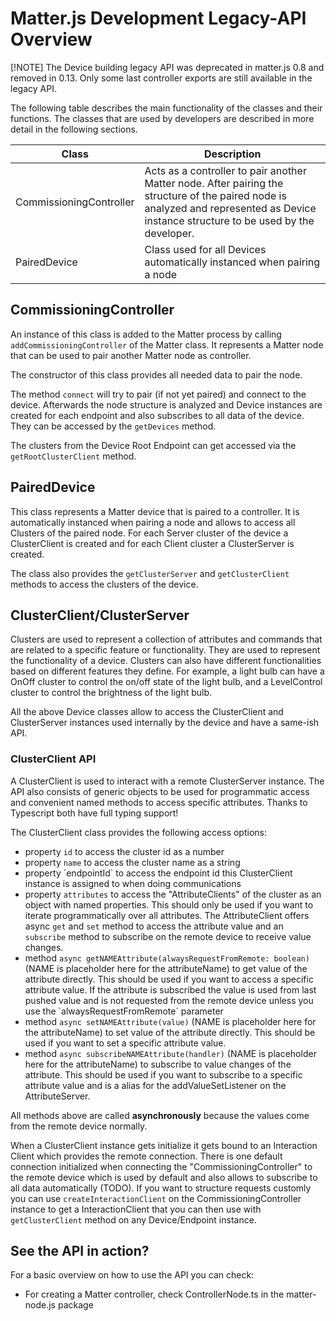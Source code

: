 # Matter.js Development Legacy-API Overview

[!NOTE]
The Device building legacy API was deprecated in matter.js 0.8 and removed in 0.13. Only some last controller exports are 
 still available in the legacy API. 

The following table describes the main functionality of the classes and their functions. The classes that are used by developers are described in more detail in the following sections.

| Class                   | Description                                                                                                                                                                            |
|-------------------------|----------------------------------------------------------------------------------------------------------------------------------------------------------------------------------------|
| CommissioningController | Acts as a controller to pair another Matter node. After pairing the structure of the paired node is analyzed and represented as Device instance structure to be used by the developer. |
| PairedDevice            | Class used for all Devices automatically instanced when pairing a node                                                                                                                 |

## CommissioningController

An instance of this class is added to the Matter process by calling `addCommissioningController` of the Matter class. It represents a Matter node that can be used to pair another Matter node as controller.

The constructor of this class provides all needed data to pair the node.

The method `connect` will try to pair (if not yet paired) and connect to the device. Afterwards the node structure is analyzed and Device instances are created for each endpoint and also subscribes to all data of the device. They can be accessed by the `getDevices` method.

The clusters from the Device Root Endpoint can get accessed via the `getRootClusterClient` method.

## PairedDevice

This class represents a Matter device that is paired to a controller. It is automatically instanced when pairing a node and allows to access all Clusters of the paired node. For each Server cluster of the device a ClusterClient is created and for each Client cluster a ClusterServer is created. 

The class also provides the `getClusterServer` and `getClusterClient` methods to access the clusters of the device.

## ClusterClient/ClusterServer

Clusters are used to represent a collection of attributes and commands that are related to a specific feature or functionality. They are used to represent the functionality of a device. Clusters can also have different functionalities based on different features they define. For example, a light bulb can have a OnOff cluster to control the on/off state of the light bulb, and a LevelControl cluster to control the brightness of the light bulb.

All the above Device classes allow to access the ClusterClient and ClusterServer instances used internally by the device and have a same-ish API.

### ClusterClient API

A ClusterClient is used to interact with a remote ClusterServer instance. The API also consists of generic objects to be used for programmatic access and convenient named methods to access specific attributes. Thanks to Typescript both have full typing support!

The ClusterClient class provides the following access options:
* property `id` to access the cluster id as a number
* property `name` to access the cluster name as a string
* property ´endpointId` to access the endpoint id this ClusterClient instance is assigned to when doing communications
* property `attributes` to access the "AttributeClients" of the cluster as an object with named properties. This should only be used if you want to iterate programmatically over all attributes. The AttributeClient offers async `get` and `set` method to access the attribute value and an `subscribe` method to subscribe on the remote device to receive value changes.
* method `async getNAMEAttribute(alwaysRequestFromRemote: boolean)` (NAME is placeholder here for the attributeName) to get value of the attribute directly. This should be used if you want to access a specific attribute value. If the attribute is subscribed the value is used from last pushed value and is not requested from the remote device unless you use the `alwaysRequestFromRemote´ parameter
* method `async setNAMEAttribute(value)` (NAME is placeholder here for the attributeName) to set value of the attribute directly. This should be used if you want to set a specific attribute value.
* method `async subscribeNAMEAttribute(handler)` (NAME is placeholder here for the attributeName) to subscribe to value changes of the attribute. This should be used if you want to subscribe to a specific attribute value and is a alias for the addValueSetListener on the AttributeServer.

All methods above are called **asynchronously** because the values come from the remote device normally.

When a ClusterClient instance gets initialize it gets bound to an Interaction Client which provides the remote connection. There is one default connection initialized when connecting the "CommissioningController" to the remote device which is used by default and also allows to subscribe to all data automatically (TODO). If you want to structure requests customly you can use `createInteractionClient` on the CommissioningController instance to get a InteractionClient that you can then use with `getClusterClient` method on any Device/Endpoint instance.

## See the API in action?

For a basic overview on how to use the API you can check:
* For creating a Matter controller, check ControllerNode.ts in the matter-node.js package
